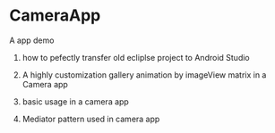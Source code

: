 # CameraApp
A app demo 

1. how to pefectly transfer old ecliplse project to Android Studio 

2. A highly customization gallery animation by imageView matrix in a Camera app

3. basic usage in a camera app

4. Mediator pattern used in camera app
